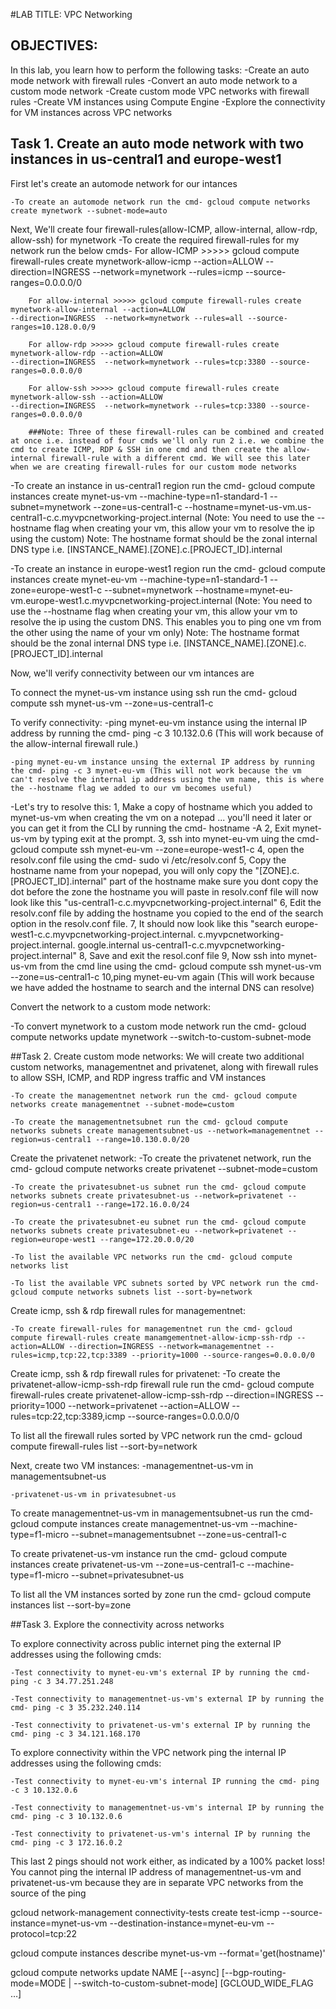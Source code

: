 #LAB TITLE: VPC Networking

## OBJECTIVES:
In this lab, you learn how to perform the following tasks:
-Create an auto mode network with firewall rules
-Convert an auto mode network to a custom mode network
-Create custom mode VPC networks with firewall rules
-Create VM instances using Compute Engine
-Explore the connectivity for VM instances across VPC networks

## Task 1. Create an auto mode network with two instances in us-central1 and europe-west1
First let's create an automode network for our intances

	-To create an automode network run the cmd- gcloud compute networks create mynetwork --subnet-mode=auto

Next, We'll create four firewall-rules(allow-ICMP, allow-internal, allow-rdp, allow-ssh) for mynetwork
	-To create the required firewall-rules for my network run the below cmds-
		For allow-ICMP >>>>> gcloud compute firewall-rules create mynetwork-allow-icmp --action=ALLOW --direction=INGRESS 						 --network=mynetwork --rules=icmp --source-ranges=0.0.0.0/0

		For allow-internal >>>>> gcloud compute firewall-rules create mynetwork-allow-internal --action=ALLOW        									 --direction=INGRESS  --network=mynetwork --rules=all --source-ranges=10.128.0.0/9

		For allow-rdp >>>>> gcloud compute firewall-rules create mynetwork-allow-rdp --action=ALLOW        									 --direction=INGRESS  --network=mynetwork --rules=tcp:3380 --source-ranges=0.0.0.0/0

		For allow-ssh >>>>> gcloud compute firewall-rules create mynetwork-allow-ssh --action=ALLOW        									 	--direction=INGRESS  --network=mynetwork --rules=tcp:3380 --source-ranges=0.0.0.0/0

		###Note: Three of these firewall-rules can be combined and created at once i.e. instead of four cmds we'll only run 2 i.e. we combine the cmd to create ICMP, RDP & SSH in one cmd and then create the allow-internal firewall-rule with a different cmd. We will see this later when we are creating firewall-rules for our custom mode networks 

-To create an instance in us-central1 region run the cmd- gcloud compute instances create mynet-us-vm 																			--machine-type=n1-standard-1 --subnet=mynetwork 																			--zone=us-central1-c
													--hostname=mynet-us-vm.us-central1-c.c.myvpcnetworking-project.internal
	(Note: You need to use the --hostname flag when creating your vm, this allow your vm to resolve the ip using the custom)
	Note: The hostname format should be the zonal internal DNS type i.e. [INSTANCE_NAME].[ZONE].c.[PROJECT_ID].internal 

-To create an instance in europe-west1 region run the cmd- gcloud compute instances create mynet-eu-vm 																			--machine-type=n1-standard-1 --zone=europe-west1-c 																			--subnet=mynetwork
													--hostname=mynet-eu-vm.europe-west1.c.myvpcnetworking-project.internal
	(Note: You need to use the --hostname flag when creating your vm, this allow your vm to resolve the ip using the custom DNS. This enables you to ping one vm from the other using the name of your vm only)
	Note: The hostname format should be the zonal internal DNS type i.e. [INSTANCE_NAME].[ZONE].c.[PROJECT_ID].internal
	

Now, we'll verify connectivity between our vm intances are 


To connect the mynet-us-vm instance using ssh run the cmd- gcloud compute ssh mynet-us-vm --zone=us-central1-c 

To verify connectivity:
	-ping mynet-eu-vm instance using the internal IP address by running the cmd- ping -c 3 10.132.0.6 (This will work 		because of the allow-internal firewall rule.)

	-ping mynet-eu-vm instance unsing the external IP address by running the cmd- ping -c 3 mynet-eu-vm (This will not work because the vm can't resolve the internal ip address using the vm name, this is where the --hostname flag we added to our vm becomes useful)

-Let's try to resolve this:
	1, Make a copy of hostname which you added to mynet-us-vm when creating the vm on a notepad ... you'll need it later or you   	 can get it from the CLI by running the cmd- hostname -A
	2, Exit mynet-us-vm by typing exit at the prompt.
	3, ssh into mynet-eu-vm uing the cmd- gcloud compute ssh mynet-eu-vm --zone=europe-west1-c
	4, open the resolv.conf file using the cmd- sudo vi /etc/resolv.conf
	5, Copy the hostname name from your nopepad, you will only copy the "[ZONE].c.[PROJECT_ID].internal" part of the 		   hostname make sure you dont copy the dot before the zone the hostname you will paste in resolv.conf file will now look like this "us-central1-c.c.myvpcnetworking-project.internal"
	6, Edit the resolv.conf file by adding the hostname you copied to the end of the search option in the resolv.conf file.
	7, It should now look like this "search europe-west1-c.c.myvpcnetworking-project.internal. c.myvpcnetworking-project.internal. google.internal us-central1-c.c.myvpcnetworking-project.internal"
	8, Save and exit the resol.conf file
	9, Now ssh into mynet-us-vm from the cmd line using the cmd- gcloud compute ssh mynet-us-vm --zone=us-central1-c 
	10,ping mynet-eu-vm again (This will work because we have added the hostname to search and the internal DNS can resolve)

Convert the network to a custom mode network:

-To convert mynetwork to a custom mode network run the cmd- gcloud compute networks update mynetwork --switch-to-custom-subnet-mode


##Task 2. Create custom mode networks:
We will create two additional custom networks, managementnet and privatenet, along with firewall rules to allow SSH, ICMP, and RDP ingress traffic and VM instances 

	-To create the managementnet network run the cmd- gcloud compute networks create managementnet --subnet-mode=custom

	-To create the managementnetsubnet run the cmd- gcloud compute networks subnets create managementsubnet-us --network=managementnet --region=us-central1 --range=10.130.0.0/20

Create the privatenet network:
	-To create the privatenet network, run the cmd- gcloud compute networks create privatenet --subnet-mode=custom

	-To create the privatesubnet-us subnet run the cmd- gcloud compute networks subnets create privatesubnet-us --network=privatenet --region=us-central1 --range=172.16.0.0/24

	-To create the privatesubnet-eu subnet run the cmd- gcloud compute networks subnets create privatesubnet-eu --network=privatenet --region=europe-west1 --range=172.20.0.0/20

	-To list the available VPC networks run the cmd- gcloud compute networks list

	-To list the available VPC subnets sorted by VPC network run the cmd- gcloud compute networks subnets list --sort-by=network

Create icmp, ssh & rdp firewall rules for managementnet:

	-To create firewall-rules for managementnet run the cmd- gcloud compute firewall-rules create manamgementnet-allow-icmp-ssh-rdp	--action=ALLOW --direction=INGRESS --network=managementnet --rules=icmp,tcp:22,tcp:3389 --priority=1000 --source-ranges=0.0.0.0/0

Create icmp, ssh & rdp firewall rules for privatenet:
	-To create the privatenet-allow-icmp-ssh-rdp firewall rule run the cmd- gcloud compute firewall-rules create privatenet-allow-icmp-ssh-rdp --direction=INGRESS --priority=1000 --network=privatenet --action=ALLOW --rules=tcp:22,tcp:3389,icmp --source-ranges=0.0.0.0/0

To list all the firewall rules sorted by VPC network run the cmd- gcloud compute firewall-rules list --sort-by=network


Next, create two VM instances:
	-managementnet-us-vm in managementsubnet-us

	-privatenet-us-vm in privatesubnet-us

To create managementnet-us-vm in managementsubnet-us run the cmd- gcloud compute instances create managementnet-us-vm 			--machine-type=f1-micro --subnet=managementsubnet --zone=us-central1-c


To create privatenet-us-vm instance run the cmd- gcloud compute instances create privatenet-us-vm --zone=us-central1-c --machine-type=f1-micro --subnet=privatesubnet-us

To list all the VM instances sorted by zone run the cmd- gcloud compute instances list --sort-by=zone


##Task 3. Explore the connectivity across networks

To explore connectivity across public internet ping the external IP addresses using the following cmds:

	-Test connectivity to mynet-eu-vm's external IP by running the cmd- ping -c 3 34.77.251.248

	-Test connectivity to managementnet-us-vm's external IP by running the cmd- ping -c 3 35.232.240.114

	-Test connectivity to privatenet-us-vm's external IP by running the cmd- ping -c 3 34.121.168.170


To explore connectivity within the VPC network ping the internal IP addresses using the following cmds:

	-Test connectivity to mynet-eu-vm's internal IP running the cmd- ping -c 3 10.132.0.6

	-Test connectivity to managementnet-us-vm's internal IP by running the cmd- ping -c 3 10.132.0.6

	-Test connectivity to privatenet-us-vm's internal IP by running the cmd- ping -c 3 172.16.0.2


This last 2 pings should not work either, as indicated by a 100% packet loss! You cannot ping the internal IP address of managementnet-us-vm and privatenet-us-vm because they are in separate VPC networks from the source of the ping































  gcloud network-management connectivity-tests create test-icmp --source-instance=mynet-us-vm --destination-instance=mynet-eu-vm --protocol=tcp:22

  gcloud compute instances describe mynet-us-vm --format='get(hostname)'



  gcloud compute networks update NAME [--async] [--bgp-routing-mode=MODE     | --switch-to-custom-subnet-mode] [GCLOUD_WIDE_FLAG …]